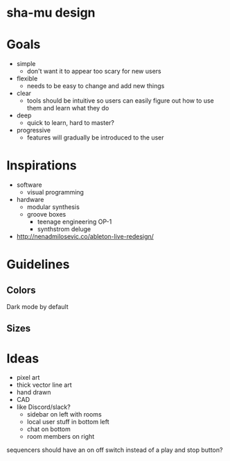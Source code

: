 sha-mu design
=============

# Goals
- simple
	- don't want it to appear too scary for new users
- flexible
	- needs to be easy to change and add new things
- clear
	- tools should be intuitive so users can easily figure out how to use them and learn what they do
- deep
	- quick to learn, hard to master?
- progressive
	- features will gradually be introduced to the user

# Inspirations
- software
	- visual programming
- hardware
	- modular synthesis
	- groove boxes
		- teenage engineering OP-1
		- synthstrom deluge
- http://nenadmilosevic.co/ableton-live-redesign/

# Guidelines

## Colors
Dark mode by default

## Sizes

# Ideas
- pixel art
- thick vector line art
- hand drawn
- CAD
- like Discord/slack?
	- sidebar on left with rooms
	- local user stuff in bottom left
	- chat on bottom
	- room members on right






sequencers should have an on off switch instead of a play and stop button?
